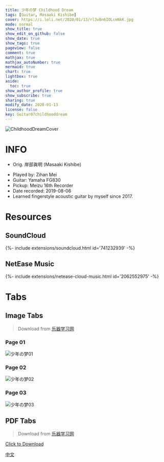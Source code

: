 ```yaml
---
title: 少年の梦 Childhood Dream
tags: [Guitar, Masaaki Kishibe]
cover: https://i.loli.net/2020/01/13/rl3vBn6IOLcmNkK.jpg
mode: normal
show_title: true
show_edit_on_github: false
show_date: true
show_tags: true
pageview: false
comment: true
mathjax: true
mathjax_autoNumber: true
mermaid: true
chart: true
lightbox: true
aside:
  toc: true
show_author_profile: true
show_subscribe: true
sharing: true
modify_date: 2020-01-13
license: false
key: Guitar07childhooddream
---
```


![ChildhoodDreamCover](https://i.loli.net/2020/01/13/rl3vBn6IOLcmNkK.jpg)

# INFO
* Orig. 岸部眞明 (Masaaki Kishibe)
<!--more-->
* Played by: Zihan Mei
* Guitar: Yamaha FG830
* Pickup: Meizu 16th Recorder
* Date recorded: 2019-08-06
* Learned fingerstyle acoustic guitar by myself since 2017.

# Resources
## SoundCloud
<div>{%- include extensions/soundcloud.html id='741232939' -%}</div>

## NetEase Music
<div>{%- include extensions/netease-cloud-music.html id='2062552975' -%}</div>

# Tabs
## Image Tabs
> Download from [乐器学习网](http://www.yueqixuexi.com)

### Page 01

![少年の梦01](https://i.loli.net/2020/01/13/I9oqmTJKSRa8lNV.png)

### Page 02

![少年の梦02](https://i.loli.net/2020/01/13/aHiAVp8MK7NcqFT.png)

### Page 03

![少年の梦03](https://i.loli.net/2020/01/13/M59BF13LQiJyDUX.png)

## PDF Tabs
> Download from [乐器学习网](http://www.yueqixuexi.com)

[Click to Download](../assets/images/guitar/2019-08-06少年の梦/少年の梦.pdf)

[中文](../zh/2019-08-06-childhood-dream-zh.html)